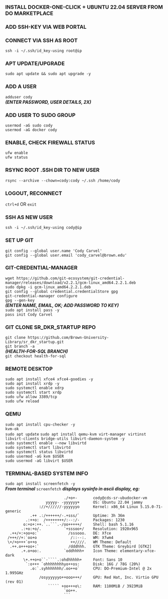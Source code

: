 ### INSTALL DOCKER-ONE-CLICK + UBUNTU 22.04 SERVER FROM DO MARKETPLACE

### ADD SSH-KEY VIA WEB PORTAL

### CONNECT VIA SSH AS ROOT 
```ssh -i ~/.ssh/id_key-using root@ip```

### APT UPDATE/UPGRADE
```sudo apt update && sudo apt upgrade -y```

### ADD A USER
```adduser cody```<br> 
***(ENTER PASSWORD, USER DETAILS, 2X)***

### ADD USER TO SUDO GROUP
```usermod -aG sudo cody```<br>
```usermod -aG docker cody```

### ENABLE, CHECK FIREWALL STATUS
```ufw enable```<br>
```ufw status```

### RSYNC ROOT .SSH DIR TO NEW USER
```rsync --archive --chown=cody:cody ~/.ssh /home/cody```

### LOGOUT, RECONNECT
```ctrl+d``` OR ```exit```

### SSH AS NEW USER
```ssh -i ~/.ssh/id_key-using cody@ip```

### SET UP GIT
```git config --global user.name 'Cody Carvel'```<br>
```git config --global user.email 'cody_carvel@brown.edu'```

### GIT-CREDENTIAL-MANAGER
```wget https://github.com/git-ecosystem/git-credential-manager/releases/download/v2.2.1/gcm-linux_amd64.2.2.1.deb```<br>
```sudo dpkg -i gcm-linux_amd64.2.2.1.deb```<br>
```git config --global credential.credentialStore gpg```<br>
```git-credential-manager configure```<br>
```gpg --gen-key```<br>
***(ENTER NAME, EMAIL, OK; ADD PASSWORD TO KEY)<br>***
```sudo apt install pass -y```<br>
```pass init Cody Carvel```

### GIT CLONE SR\_DKR\_STARTUP REPO
```git clone https://github.com/Brown-University-Library/sr_dkr_startup.git```<br>
```git branch -a``` <br>
***(HEALTH-FOR-SQL BRANCH)***<br>
```git checkout health-for-sql```

### REMOTE DESKTOP
```sudo apt install xfce4 xfce4-goodies -y```<br>
```sudo apt install xrdp -y```<br>
```sudo systemctl enable xdrp```<br>
```sudo systemctl start xrdp```<br>
```sudo ufw allow 3389/tcp```<br>
```sudo ufw reload```<br>



### QEMU 
```sudo apt install cpu-checker -y```<br>
```kvm-ok```<br>
```sudo apt update```
```sudo apt install qemu-kvm virt-manager virtinst libvirt-clients bridge-utils libvirt-daemon-system -y```<br>
```sudo systemctl enable --now libvirtd```<br>
```sudo systemctl start libvirtd```<br>
```sudo systemctl status libvirtd```<br>
```sudo usermod -aG kvm $USER```<br>
```sudo usermod -aG libvirt $USER```<br>

### TERMINAL-BASED SYSTEM INFO
```sudo apt install screenfetch -y```<br>
***From terminal*** ```screenfetch```
***displays sysinfo in ascii display, eg:*** 
<br>

```
                          ./+o+-       cody@cds-sr-ubudocker-vm
                  yyyyy- -yyyyyy+      OS: Ubuntu 22.04 jammy
               ://+//////-yyyyyyo      Kernel: x86_64 Linux 5.15.0-71-generic
           .++ .:/++++++/-.+sss/`      Uptime: 3h 36m
         .:++o:  /++++++++/:--:/-      Packages: 1230
        o:+o+:++.`..```.-/oo+++++/     Shell: bash 5.1.16
       .:+o:+o/.          `+sssoo+/    Resolution: 1920x965
  .++/+:+oo+o:`             /sssooo.   DE: Xfce
 /+++//+:`oo+o               /::--:.   WM: Xfwm4
 \+/+o+++`o++o               ++////.   WM Theme: Default
  .++.o+++oo+:`             /dddhhh.   GTK Theme: Greybird [GTK2]
       .+.o+oo:.          `oddhhhh+    Icon Theme: elementary-xfce-dark
        \+.++o+o``-````.:ohdhhhhh+     Font: Sans 10
         `:o+++ `ohhhhhhhhyo++os:      Disk: 16G / 78G (20%)
           .o:`.syhhhhhhh/.oo++o`      CPU: DO-Premium-Intel @ 2x 1.995GHz
               /osyyyyyyo++ooo+++/     GPU: Red Hat, Inc. Virtio GPU (rev 01)
                   ````` +oo+++o\:     RAM: 1100MiB / 3923MiB
                          `oo++.
                          ```
